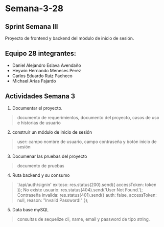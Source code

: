 # Semana-3-28

## Sprint Semana III

Proyecto de frontend y backend del módulo de inicio de sesión.

## Equipo 28 integrantes:

-	Daniel Alejandro Eslava Avendaño
-	Heywin Hernando Meneses Perez
-	Carlos Eduardo Ruiz Pacheco
-	Michael Arias Fajardo

## Actividades Semana 3

1. Documentar el proyecto. 
> documento de requerimientos, documento del proyecto, casos de uso e historias de usuario
2. construir un módulo de inicio de sesión
> user: campo nombre de usuario, campo contraseña y botón inicio de sesión
3. Documenar las pruebas del proyecto
> documento de pruebas
4. Ruta backend y su consumo
> '/api/auth/signin'
> exitoso: res.status(200).send({ accessToken: token });
> No existe usuario: res.status(404).send('User Not Found.');
> Contraseña invalida: res.status(401).send({ auth: false, accessToken: null, reason:
"Invalid Password!" });
5. Data base mySQL 
> consultas de sequelize cli, name, email y password de tipo string. 